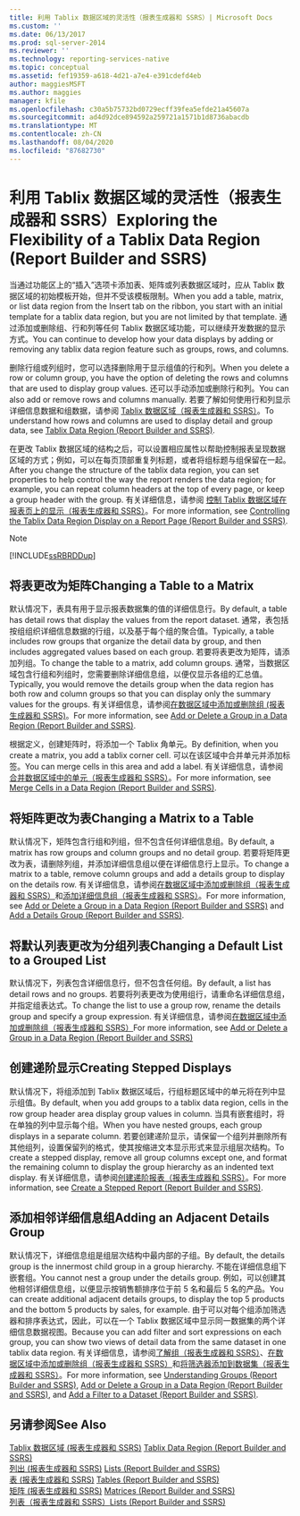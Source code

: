 ```yaml
---
title: 利用 Tablix 数据区域的灵活性（报表生成器和 SSRS）| Microsoft Docs
ms.custom: ''
ms.date: 06/13/2017
ms.prod: sql-server-2014
ms.reviewer: ''
ms.technology: reporting-services-native
ms.topic: conceptual
ms.assetid: fef19359-a618-4d21-a7e4-e391cdefd4eb
author: maggiesMSFT
ms.author: maggies
manager: kfile
ms.openlocfilehash: c30a5b75732bd0729ecff39fea5efde21a45607a
ms.sourcegitcommit: ad4d92dce894592a259721a1571b1d8736abacdb
ms.translationtype: MT
ms.contentlocale: zh-CN
ms.lasthandoff: 08/04/2020
ms.locfileid: "87682730"
---
```

# <a name="exploring-the-flexibility-of-a-tablix-data-region-report-builder-and-ssrs"></a><span data-ttu-id="f7563-102">利用 Tablix 数据区域的灵活性（报表生成器和 SSRS）</span><span class="sxs-lookup"><span data-stu-id="f7563-102">Exploring the Flexibility of a Tablix Data Region (Report Builder and SSRS)</span></span>
  <span data-ttu-id="f7563-103">当通过功能区上的“插入”选项卡添加表、矩阵或列表数据区域时，应从 Tablix 数据区域的初始模板开始，但并不受该模板限制。</span><span class="sxs-lookup"><span data-stu-id="f7563-103">When you add a table, matrix, or list data region from the Insert tab on the ribbon, you start with an initial template for a tablix data region, but you are not limited by that template.</span></span> <span data-ttu-id="f7563-104">通过添加或删除组、行和列等任何 Tablix 数据区域功能，可以继续开发数据的显示方式。</span><span class="sxs-lookup"><span data-stu-id="f7563-104">You can continue to develop how your data displays by adding or removing any tablix data region feature such as  groups, rows, and columns.</span></span>  
  
 <span data-ttu-id="f7563-105">删除行组或列组时，您可以选择删除用于显示组值的行和列。</span><span class="sxs-lookup"><span data-stu-id="f7563-105">When you delete a row or column group, you have the option of deleting the rows and columns that are used to display group values.</span></span> <span data-ttu-id="f7563-106">还可以手动添加或删除行和列。</span><span class="sxs-lookup"><span data-stu-id="f7563-106">You can also add or remove rows and columns manually.</span></span> <span data-ttu-id="f7563-107">若要了解如何使用行和列显示详细信息数据和组数据，请参阅 [Tablix 数据区域（报表生成器和 SSRS）](../tablix-data-region-report-builder-and-ssrs.md)。</span><span class="sxs-lookup"><span data-stu-id="f7563-107">To understand how rows and columns are used to display detail and group data, see [Tablix Data Region &#40;Report Builder and SSRS&#41;](../tablix-data-region-report-builder-and-ssrs.md).</span></span>  
  
 <span data-ttu-id="f7563-108">在更改 Tablix 数据区域的结构之后，可以设置相应属性以帮助控制报表呈现数据区域的方式；例如，可以在每页顶部重复列标题，或者将组标题与组保留在一起。</span><span class="sxs-lookup"><span data-stu-id="f7563-108">After you change the structure of the tablix data region, you can set properties to help control the way the report renders the data region; for example, you can repeat column headers at the top of every page, or keep a group header with the group.</span></span> <span data-ttu-id="f7563-109">有关详细信息，请参阅 [控制 Tablix 数据区域在报表页上的显示（报表生成器和 SSRS）](controlling-the-tablix-data-region-display-on-a-report-page.md)。</span><span class="sxs-lookup"><span data-stu-id="f7563-109">For more information, see [Controlling the Tablix Data Region Display on a Report Page &#40;Report Builder and SSRS&#41;](controlling-the-tablix-data-region-display-on-a-report-page.md).</span></span>  
  
> [!NOTE]  
>  [!INCLUDE[ssRBRDDup](../../includes/ssrbrddup-md.md)]  
  
## <a name="changing-a-table-to-a-matrix"></a><span data-ttu-id="f7563-110">将表更改为矩阵</span><span class="sxs-lookup"><span data-stu-id="f7563-110">Changing a Table to a Matrix</span></span>  
 <span data-ttu-id="f7563-111">默认情况下，表具有用于显示报表数据集的值的详细信息行。</span><span class="sxs-lookup"><span data-stu-id="f7563-111">By default, a table has detail rows that display the values from the report dataset.</span></span> <span data-ttu-id="f7563-112">通常，表包括按组组织详细信息数据的行组，以及基于每个组的聚合值。</span><span class="sxs-lookup"><span data-stu-id="f7563-112">Typically, a table includes row groups that organize the detail data by group, and then includes aggregated values based on each group.</span></span> <span data-ttu-id="f7563-113">若要将表更改为矩阵，请添加列组。</span><span class="sxs-lookup"><span data-stu-id="f7563-113">To change the table to a matrix, add column groups.</span></span> <span data-ttu-id="f7563-114">通常，当数据区域包含行组和列组时，您需要删除详细信息组，以便仅显示各组的汇总值。</span><span class="sxs-lookup"><span data-stu-id="f7563-114">Typically, you would remove the details group when the data region has both row and column groups so that you can display only the summary values for the groups.</span></span> <span data-ttu-id="f7563-115">有关详细信息，请参阅[在数据区域中添加或删除组 &#40;报表生成器和 SSRS&#41;](add-or-delete-a-group-in-a-data-region-report-builder-and-ssrs.md)。</span><span class="sxs-lookup"><span data-stu-id="f7563-115">For more information, see [Add or Delete a Group in a Data Region &#40;Report Builder and SSRS&#41;](add-or-delete-a-group-in-a-data-region-report-builder-and-ssrs.md).</span></span>  
  
 <span data-ttu-id="f7563-116">根据定义，创建矩阵时，将添加一个 Tablix 角单元。</span><span class="sxs-lookup"><span data-stu-id="f7563-116">By definition, when you create a matrix, you add a tablix corner cell.</span></span> <span data-ttu-id="f7563-117">可以在该区域中合并单元并添加标签。</span><span class="sxs-lookup"><span data-stu-id="f7563-117">You can merge cells in this area and add a label.</span></span> <span data-ttu-id="f7563-118">有关详细信息，请参阅[合并数据区域中的单元（报表生成器和 SSRS）](merge-cells-in-a-data-region-report-builder-and-ssrs.md)。</span><span class="sxs-lookup"><span data-stu-id="f7563-118">For more information, see [Merge Cells in a Data Region &#40;Report Builder and SSRS&#41;](merge-cells-in-a-data-region-report-builder-and-ssrs.md).</span></span>  
  
## <a name="changing-a-matrix-to-a-table"></a><span data-ttu-id="f7563-119">将矩阵更改为表</span><span class="sxs-lookup"><span data-stu-id="f7563-119">Changing a Matrix to a Table</span></span>  
 <span data-ttu-id="f7563-120">默认情况下，矩阵包含行组和列组，但不包含任何详细信息组。</span><span class="sxs-lookup"><span data-stu-id="f7563-120">By default, a matrix has row groups and column groups and no detail group.</span></span> <span data-ttu-id="f7563-121">若要将矩阵更改为表，请删除列组，并添加详细信息组以便在详细信息行上显示。</span><span class="sxs-lookup"><span data-stu-id="f7563-121">To change a matrix to a table, remove column groups and add a details group to display on the details row.</span></span> <span data-ttu-id="f7563-122">有关详细信息，请参阅[在数据区域中添加或删除组（报表生成器和 SSRS）](add-or-delete-a-group-in-a-data-region-report-builder-and-ssrs.md)和[添加详细信息组（报表生成器和 SSRS）](add-a-details-group-report-builder-and-ssrs.md)。</span><span class="sxs-lookup"><span data-stu-id="f7563-122">For more information, see [Add or Delete a Group in a Data Region &#40;Report Builder and SSRS&#41;](add-or-delete-a-group-in-a-data-region-report-builder-and-ssrs.md) and [Add a Details Group &#40;Report Builder and SSRS&#41;](add-a-details-group-report-builder-and-ssrs.md).</span></span>  
  
## <a name="changing-a-default-list-to-a-grouped-list"></a><span data-ttu-id="f7563-123">将默认列表更改为分组列表</span><span class="sxs-lookup"><span data-stu-id="f7563-123">Changing a Default List to a Grouped List</span></span>  
 <span data-ttu-id="f7563-124">默认情况下，列表包含详细信息行，但不包含任何组。</span><span class="sxs-lookup"><span data-stu-id="f7563-124">By default, a list has detail rows and no groups.</span></span> <span data-ttu-id="f7563-125">若要将列表更改为使用组行，请重命名详细信息组，并指定组表达式。</span><span class="sxs-lookup"><span data-stu-id="f7563-125">To change the list to use a group row, rename the details group and specify a group expression.</span></span> <span data-ttu-id="f7563-126">有关详细信息，请参阅[在数据区域中添加或删除组（报表生成器和 SSRS）](add-or-delete-a-group-in-a-data-region-report-builder-and-ssrs.md)</span><span class="sxs-lookup"><span data-stu-id="f7563-126">For more information, see [Add or Delete a Group in a Data Region &#40;Report Builder and SSRS&#41;](add-or-delete-a-group-in-a-data-region-report-builder-and-ssrs.md)</span></span>  
  
## <a name="creating-stepped-displays"></a><span data-ttu-id="f7563-127">创建递阶显示</span><span class="sxs-lookup"><span data-stu-id="f7563-127">Creating Stepped Displays</span></span>  
 <span data-ttu-id="f7563-128">默认情况下，将组添加到 Tablix 数据区域后，行组标题区域中的单元将在列中显示组值。</span><span class="sxs-lookup"><span data-stu-id="f7563-128">By default, when you add groups to a tablix data region, cells in the row group header area display group values in column.</span></span> <span data-ttu-id="f7563-129">当具有嵌套组时，将在单独的列中显示每个组。</span><span class="sxs-lookup"><span data-stu-id="f7563-129">When you have nested groups, each group displays in a separate column.</span></span> <span data-ttu-id="f7563-130">若要创建递阶显示，请保留一个组列并删除所有其他组列，设置保留列的格式，使其按缩进文本显示形式来显示组层次结构。</span><span class="sxs-lookup"><span data-stu-id="f7563-130">To create a stepped display, remove all group columns except one, and format the remaining column to display the group hierarchy as an indented text display.</span></span> <span data-ttu-id="f7563-131">有关详细信息，请参阅[创建递阶报表（报表生成器和 SSRS）](create-a-stepped-report-report-builder-and-ssrs.md)。</span><span class="sxs-lookup"><span data-stu-id="f7563-131">For more information, see [Create a Stepped Report &#40;Report Builder and SSRS&#41;](create-a-stepped-report-report-builder-and-ssrs.md).</span></span>  
  
## <a name="adding-an-adjacent-details-group"></a><span data-ttu-id="f7563-132">添加相邻详细信息组</span><span class="sxs-lookup"><span data-stu-id="f7563-132">Adding an Adjacent Details Group</span></span>  
 <span data-ttu-id="f7563-133">默认情况下，详细信息组是组层次结构中最内部的子组。</span><span class="sxs-lookup"><span data-stu-id="f7563-133">By default, the details group is the innermost child group in a group hierarchy.</span></span> <span data-ttu-id="f7563-134">不能在详细信息组下嵌套组。</span><span class="sxs-lookup"><span data-stu-id="f7563-134">You cannot nest a group under the details group.</span></span> <span data-ttu-id="f7563-135">例如，可以创建其他相邻详细信息组，以便显示按销售额排序位于前 5 名和最后 5 名的产品。</span><span class="sxs-lookup"><span data-stu-id="f7563-135">You can create additional adjacent details groups, to display the top 5 products and the bottom 5 products by sales, for example.</span></span> <span data-ttu-id="f7563-136">由于可以对每个组添加筛选器和排序表达式，因此，可以在一个 Tablix 数据区域中显示同一数据集的两个详细信息数据视图。</span><span class="sxs-lookup"><span data-stu-id="f7563-136">Because you can add filter and sort expressions on each group, you can show two views of detail data from the same dataset in one tablix data region.</span></span> <span data-ttu-id="f7563-137">有关详细信息，请参阅[了解组（报表生成器和 SSRS）](understanding-groups-report-builder-and-ssrs.md)、[在数据区域中添加或删除组（报表生成器和 SSRS）](add-or-delete-a-group-in-a-data-region-report-builder-and-ssrs.md)和[将筛选器添加到数据集（报表生成器和 SSRS）](../report-data/add-a-filter-to-a-dataset-report-builder-and-ssrs.md)。</span><span class="sxs-lookup"><span data-stu-id="f7563-137">For more information, see [Understanding Groups &#40;Report Builder and SSRS&#41;](understanding-groups-report-builder-and-ssrs.md), [Add or Delete a Group in a Data Region &#40;Report Builder and SSRS&#41;](add-or-delete-a-group-in-a-data-region-report-builder-and-ssrs.md), and [Add a Filter to a Dataset &#40;Report Builder and SSRS&#41;](../report-data/add-a-filter-to-a-dataset-report-builder-and-ssrs.md).</span></span>  
  
## <a name="see-also"></a><span data-ttu-id="f7563-138">另请参阅</span><span class="sxs-lookup"><span data-stu-id="f7563-138">See Also</span></span>  
 <span data-ttu-id="f7563-139">[Tablix 数据区域 &#40;报表生成器和 SSRS&#41;](../tablix-data-region-report-builder-and-ssrs.md) </span><span class="sxs-lookup"><span data-stu-id="f7563-139">[Tablix Data Region &#40;Report Builder and SSRS&#41;](../tablix-data-region-report-builder-and-ssrs.md) </span></span>  
 <span data-ttu-id="f7563-140">[列出 &#40;报表生成器和 SSRS&#41;](tables-matrices-and-lists-report-builder-and-ssrs.md) </span><span class="sxs-lookup"><span data-stu-id="f7563-140">[Lists &#40;Report Builder and SSRS&#41;](tables-matrices-and-lists-report-builder-and-ssrs.md) </span></span>  
 <span data-ttu-id="f7563-141">[表 &#40;报表生成器和 SSRS&#41;](tables-report-builder-and-ssrs.md) </span><span class="sxs-lookup"><span data-stu-id="f7563-141">[Tables &#40;Report Builder  and SSRS&#41;](tables-report-builder-and-ssrs.md) </span></span>  
 <span data-ttu-id="f7563-142">[矩阵 &#40;报表生成器和 SSRS&#41;](create-a-matrix-report-builder-and-ssrs.md) </span><span class="sxs-lookup"><span data-stu-id="f7563-142">[Matrices &#40;Report Builder and SSRS&#41;](create-a-matrix-report-builder-and-ssrs.md) </span></span>  
 [<span data-ttu-id="f7563-143">列表（报表生成器和 SSRS）</span><span class="sxs-lookup"><span data-stu-id="f7563-143">Lists &#40;Report Builder and SSRS&#41;</span></span>](create-invoices-and-forms-with-lists-report-builder-and-ssrs.md)  
  
  
